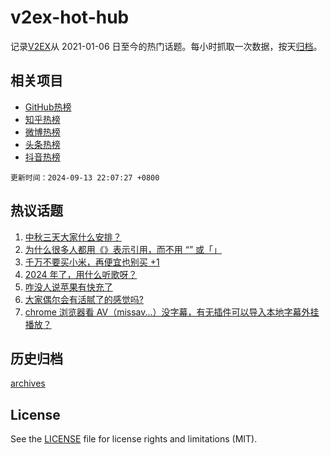 # v2ex-hot-hub

 记录[V2EX](https://www.v2ex.com/)从 2021-01-06 日至今的热门话题。每小时抓取一次数据，按天[归档](archives)。
 
 ## 相关项目

- [GitHub热榜](https://github.com/snaildev/github-hot-hub)
- [知乎热榜](https://github.com/snaildev/zhihu-hot-hub)
- [微博热榜](https://github.com/snaildev/weibo-hot-hub)
- [头条热榜](https://github.com/snaildev/toutiao-hot-hub)
- [抖音热榜](https://github.com/snaildev/douyin-hot-hub)


 `更新时间：2024-09-13 22:07:27 +0800`

## 热议话题

1. [中秋三天大家什么安排？](https://www.v2ex.com/t/1072484)
1. [为什么很多人都用《》表示引用，而不用 “” 或「」](https://www.v2ex.com/t/1072491)
1. [千万不要买小米，再便宜也别买 +1](https://www.v2ex.com/t/1072513)
1. [2024 年了，用什么听歌呀？](https://www.v2ex.com/t/1072490)
1. [咋没人说苹果有快充了](https://www.v2ex.com/t/1072477)
1. [大家偶尔会有活腻了的感觉吗?](https://www.v2ex.com/t/1072447)
1. [chrome 浏览器看 AV（missav...）没字幕，有无插件可以导入本地字幕外挂播放？](https://www.v2ex.com/t/1072519)

## 历史归档

[archives](archives)

## License

See the [LICENSE](LICENSE) file for license rights and limitations (MIT).
